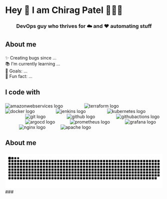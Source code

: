 <h1 align="left">Hey 👋 I am Chirag Patel 👨🏻‍💻</h1>
<h3 align="center">DevOps guy who thrives for ☁️ and ❤️ automating stuff</h3>

###

<h2 align="left">About me</h2>

###

<p align="left">✨ Creating bugs since ...<br>📚 I'm currently learning ...<br>🎯 Goals: ...<br>🎲 Fun fact: ...</p>

###

<h2 align="left">I code with</h2>

###

<div align="left">
  <img src="https://skillicons.dev/icons?i=aws" height="50" alt="amazonwebservices logo"  />
  <img width="60" />
  <img src="https://cdn.jsdelivr.net/gh/devicons/devicon/icons/terraform/terraform-original-wordmark.svg" height="50" alt="terraform logo"  />
  <img width="60" />
  <img src="https://cdn.jsdelivr.net/gh/devicons/devicon/icons/docker/docker-original-wordmark.svg" height="50" alt="docker logo"  />
  <img width="60" />
  <img src="https://cdn.jsdelivr.net/gh/devicons/devicon/icons/jenkins/jenkins-original.svg" height="50" alt="jenkins logo"  />
  <img width="60" />
  <img src="https://cdn.jsdelivr.net/gh/devicons/devicon/icons/kubernetes/kubernetes-plain-wordmark.svg" height="50" alt="kubernetes logo"  />
  <img width="60" />
  <img src="https://cdn.jsdelivr.net/gh/devicons/devicon/icons/git/git-plain.svg" height="50" alt="git logo"  />
  <img width="60" />
  <img src="https://skillicons.dev/icons?i=github" height="50" alt="github logo"  />
  <img width="60" />
  <img src="https://skillicons.dev/icons?i=githubactions" height="60" alt="githubactions logo"  />
  <img width="60" />
  <img src="https://cdn.jsdelivr.net/gh/devicons/devicon/icons/argocd/argocd-original.svg" height="50" alt="argocd logo"  />
  <img width="40" />
  <img src="https://cdn.jsdelivr.net/gh/devicons/devicon/icons/prometheus/prometheus-original-wordmark.svg" height="60" alt="prometheus logo"  />
  <img width="40" />
  <img src="https://cdn.jsdelivr.net/gh/devicons/devicon/icons/grafana/grafana-original-wordmark.svg" height="60" alt="grafana logo"  />
  <img width="40" />
  <img src="https://cdn.jsdelivr.net/gh/devicons/devicon/icons/nginx/nginx-original.svg" height="60" alt="nginx logo"  />
  <img width="40" />
  <img src="https://cdn.jsdelivr.net/gh/devicons/devicon/icons/apache/apache-original-wordmark.svg" height="60" alt="apache logo"  />
  <img width="40" />
</div>

###

<h2 align="left">About me</h2>

###

<div align="left">
</div>

###

<img src="https://raw.githubusercontent.com/Chirag-ptel/Chirag-ptel/output/snake.svg" alt="Snake animation" />
###

<!--
**Chirag-ptel/Chirag-ptel** is a ✨ _special_ ✨ repository because its `README.md` (this file) appears on your GitHub profile.

Here are some ideas to get you started:

- 🔭 I’m currently working on ...
- 🌱 I’m currently learning ...
- 👯 I’m looking to collaborate on ...
- 🤔 I’m looking for help with ...
- 💬 Ask me about ...
- 📫 How to reach me: ...
- 😄 Pronouns: ...
- ⚡ Fun fact: ...
-->
